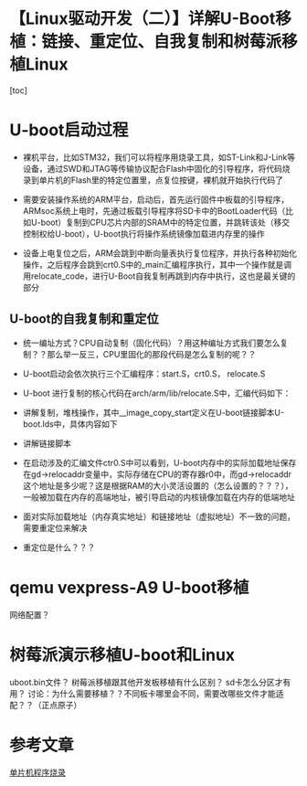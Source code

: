 # 【Linux驱动开发（二）】详解U-Boot移植：链接、重定位、自我复制和树莓派移植Linux
[toc]
# U-boot启动过程
* 裸机平台，比如STM32，我们可以将程序用烧录工具，如ST-Link和J-Link等设备，通过SWD和JTAG等传输协议配合Flash中固化的引导程序，将代码烧录到单片机的Flash里的特定位置里，点复位按键，裸机就开始执行代码了
* 需要安装操作系统的ARM平台，启动后，首先运行固件中板载的引导程序，ARMsoc系统上电时，先通过板载引导程序将SD卡中的BootLoader代码（比如U-boot）复制到CPU芯片内部的SRAM中的特定位置，并跳转该处（移交控制权给U-boot），U-boot执行将操作系统镜像加载进内存里的操作

* 设备上电复位之后，ARM会跳到中断向量表执行复位程序，并执行各种初始化操作，之后程序会跳到crt0.S中的_main汇编程序执行，其中一个操作就是调用relocate_code，进行U-Boot自我复制再跳到内存中执行，这也是最关键的部分
## U-boot的自我复制和重定位
* 统一编址方式？CPU自动复制（固化代码）？用这种编址方式我们要怎么复制？？那么举一反三，CPU里固化的那段代码是怎么复制的呢？？
* U-boot启动会依次执行三个汇编程序：start.S，crt0.S， relocate.S
* U-boot 进行复制的核心代码在arch/arm/lib/relocate.S中，汇编代码如下：

* 讲解复制，堆栈操作，其中__image_copy_start定义在U-boot链接脚本U-boot.lds中，具体内容如下

* 讲解链接脚本

* 在启动涉及的汇编文件ctr0.S中可以看到，U-boot内存中的实际加载地址保存在gd->relocaddr变量中，实际存储在CPU的寄存器r0中，而gd->relocaddr这个地址是多少呢？这是根据RAM的大小灵活设置的（怎么设置的？？？），一般被加载在内存的高端地址，被引导启动的内核镜像加载在内存的低端地址
* 面对实际加载地址（内存真实地址）和链接地址（虚拟地址）不一致的问题，需要重定位来解决
* 重定位是什么？？？


# qemu vexpress-A9 U-boot移植
网络配置？
# 树莓派演示移植U-boot和Linux
uboot.bin文件？
树莓派移植跟其他开发板移植有什么区别？
sd卡怎么分区才有用？
讨论：为什么需要移植？？不同板卡哪里会不同，需要改哪些文件才能适配？？（正点原子）
# 参考文章
[单片机程序烧录](https://blog.csdn.net/ZHOU_YONG915/article/details/122842967)

